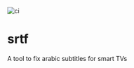 ![ci](https://github.com/kafteji/srtf/actions/workflows/pipeline.yml/badge.svg)

# srtf
A tool to fix arabic subtitles for smart TVs
